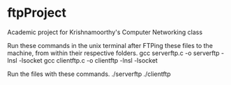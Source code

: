 # ftpProject
Academic project for Krishnamoorthy's Computer Networking class

Run these commands in the unix terminal after FTPing these files to the machine, from within their respective folders. 
gcc serverftp.c -o serverftp -lnsl -lsocket
gcc clientftp.c -o clientftp -lnsl -lsocket

Run the files with these commands. 
./serverftp
./clientftp
